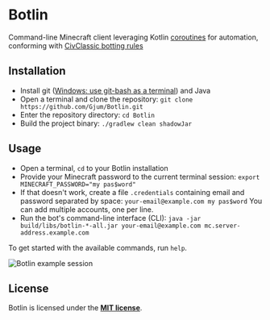# Botlin

Command-line Minecraft client leveraging Kotlin [coroutines](https://kotlinlang.org/docs/reference/coroutines-overview.html) for automation, conforming with [CivClassic botting rules](https://www.reddit.com/r/civclassics/wiki/rules#wiki_botting)

## Installation

- Install git ([Windows: use git-bash as a terminal](https://gitforwindows.org/)) and Java
- Open a terminal and clone the repository: `git clone https://github.com/Gjum/Botlin.git`
- Enter the repository directory: `cd Botlin`
- Build the project binary: `./gradlew clean shadowJar`

## Usage

- Open a terminal, `cd` to your Botlin installation
- Provide your Minecraft password to the current terminal session: `export MINECRAFT_PASSWORD="my pas$word"`
- If that doesn't work, create a file `.credentials` containing email and password separated by space: `your-email@example.com my pas$word`
    You can add multiple accounts, one per line.
- Run the bot's command-line interface (CLI): `java -jar build/libs/botlin-*-all.jar your-email@example.com mc.server-address.example.com`

To get started with the available commands, run `help`.

![Botlin example session](https://i.imgur.com/eJ2Iai2.png)

## License

Botlin is licensed under the **[MIT license](http://www.opensource.org/licenses/mit-license.html)**.
